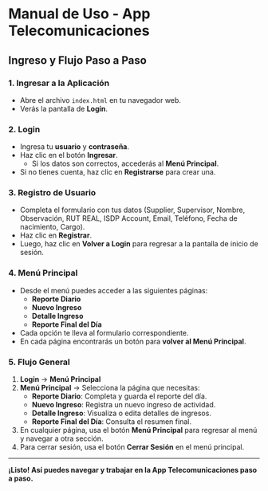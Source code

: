 # Manual de Uso - App Telecomunicaciones

## Ingreso y Flujo Paso a Paso

### 1. Ingresar a la Aplicación

- Abre el archivo `index.html` en tu navegador web.
- Verás la pantalla de **Login**.

### 2. Login

- Ingresa tu **usuario** y **contraseña**.
- Haz clic en el botón **Ingresar**.
  - Si los datos son correctos, accederás al **Menú Principal**.
- Si no tienes cuenta, haz clic en **Registrarse** para crear una.

### 3. Registro de Usuario

- Completa el formulario con tus datos (Supplier, Supervisor, Nombre, Observación, RUT REAL, ISDP Account, Email, Teléfono, Fecha de nacimiento, Cargo).
- Haz clic en **Registrar**.
- Luego, haz clic en **Volver a Login** para regresar a la pantalla de inicio de sesión.

### 4. Menú Principal

- Desde el menú puedes acceder a las siguientes páginas:
  - **Reporte Diario**
  - **Nuevo Ingreso**
  - **Detalle Ingreso**
  - **Reporte Final del Día**
- Cada opción te lleva al formulario correspondiente.
- En cada página encontrarás un botón para **volver al Menú Principal**.

### 5. Flujo General

1. **Login** → **Menú Principal**
2. **Menú Principal** → Selecciona la página que necesitas:
    - **Reporte Diario**: Completa y guarda el reporte del día.
    - **Nuevo Ingreso**: Registra un nuevo ingreso de actividad.
    - **Detalle Ingreso**: Visualiza o edita detalles de ingresos.
    - **Reporte Final del Día**: Consulta el resumen final.
3. En cualquier página, usa el botón **Menú Principal** para regresar al menú y navegar a otra sección.
4. Para cerrar sesión, usa el botón **Cerrar Sesión** en el menú principal.

---

**¡Listo! Así puedes navegar y trabajar en la App Telecomunicaciones paso a paso.**